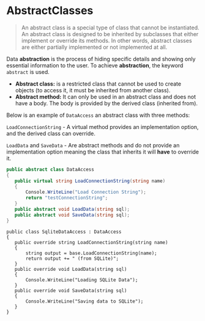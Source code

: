 # AbstractClasses

> An abstract class is a special type of class that cannot be instantiated. An abstract class is designed to be inherited by subclasses that either implement or override its methods. In other words, abstract classes are either partially implemented or not implemented at all.

Data **abstraction** is the process of hiding specific details and showing only essential information to the user. To achieve **abstraction**, the keyword `abstract` is used.

*   **Abstract class:** is a restricted class that cannot be used to create objects (to access it, it must be inherited from another class).
*   **Abstract method:** It can only be used in an abstract class and does not have a body. The body is provided by the derived class (inherited from).

Below is an example of `DataAccess` an abstract class with three methods:

`LoadConnectionString` - A virtual method provides an implementation option, and the derived class can override.

`LoadData` and `SaveData` - Are abstract methods and do not provide an implementation option meaning the class that inherits it will **have** to override it. 

```c#
public abstract class DataAccess
{
   public virtual string LoadConnectionString(string name)
   {
       Console.WriteLine("Load Connection String");
       return "testConnectionString";
   }
   public abstract void LoadData(string sql);
   public abstract void SaveData(string sql);
}
```

```
public class SqliteDataAccess : DataAccess
{
   public override string LoadConnectionString(string name)
   {
       string output = base.LoadConnectionString(name);
       return output += " (from SQLite)";
   }
   public override void LoadData(string sql)
   {
       Console.WriteLine("Loading SQLite Data");
   }
   public override void SaveData(string sql)
   {
       Console.WriteLine("Saving data to SQLite");
   }
}
```
